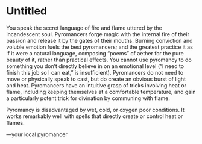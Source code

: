 # Untitled

You speak the secret language of fire and flame uttered by the incandescent soul. Pyromancers forge magic with the internal fire of their passion and release it by the gates of their mouths. Burning conviction and voluble emotion fuels the best pyromancers; and the greatest practice it as if it were a natural language, composing “poems” of aether for the pure beauty of it, rather than practical effects. You cannot use pyromancy to do something you don’t directly believe in on an emotional level (“I need to finish this job so I can eat,” is insufficient). Pyromancers do not need to move or physically speak to cast, but do create an obvious burst of light and heat. Pyromancers have an intuitive grasp of tricks involving heat or flame, including keeping themselves at a comfortable temperature, and gain a particularly potent trick for divination by communing with flame.

Pyromancy is disadvantaged by wet, cold, or oxygen poor conditions. It works remarkably well with spells that directly create or control heat or flames.

*<fire crackling noises>*

—your local pyromancer